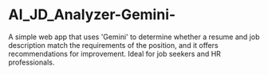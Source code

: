 # AI_JD_Analyzer-Gemini-
A simple web app that uses 'Gemini' to determine whether a resume and job description match the requirements of the position, and it offers recommendations for improvement. Ideal for job seekers and HR professionals.
